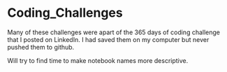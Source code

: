 # Coding_Challenges

Many of these challenges were apart of the 365 days of coding challenge that I posted on LinkedIn. I had saved them on my computer but never pushed them to github. 

Will try to find time to make notebook names more descriptive. 
